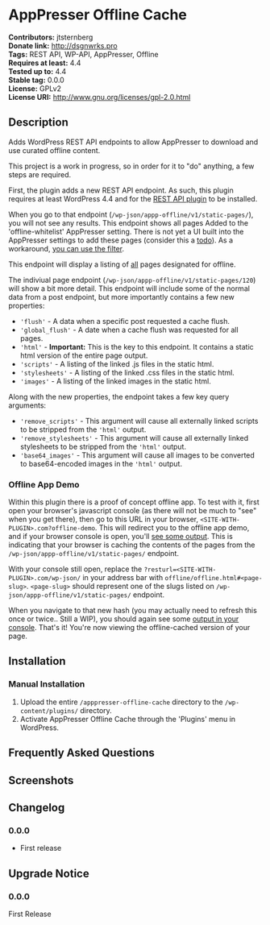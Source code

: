 # AppPresser Offline Cache #
**Contributors:**      jtsternberg  
**Donate link:**       http://dsgnwrks.pro  
**Tags:**              REST API, WP-API, AppPresser, Offline  
**Requires at least:** 4.4  
**Tested up to:**      4.4  
**Stable tag:**        0.0.0  
**License:**           GPLv2  
**License URI:**       http://www.gnu.org/licenses/gpl-2.0.html  

## Description ##

Adds WordPress REST API endpoints to allow AppPresser to download and use curated offline content.

This project is a work in progress, so in order for it to "do" anything, a few steps are required.

First, the plugin adds a new REST API endpoint. As such, this plugin requires at least WordPress 4.4 and for the [REST API plugin](https://wordpress.org/plugins/rest-api/) to be installed.

When you go to that endpoint (`/wp-json/appp-offline/v1/static-pages/`), you will not see any results. This endpoint shows all pages Added to the 'offline-whitelist' AppPresser setting. There is not yet a UI built into the AppPresser settings to add these pages (consider this a [todo](https://github.com/jtsternberg/AppPresser-Offline-Cache/issues/9)). As a workaround, [you can use the filter](https://github.com/jtsternberg/AppPresser-Offline-Cache/issues/9).

This endpoint will display a listing of [all](https://github.com/jtsternberg/AppPresser-Offline-Cache/issues/10) pages designated for offline.

The indiviual page endpoint (`/wp-json/appp-offline/v1/static-pages/120`) will show a bit more detail. This endpoint will include some of the normal data from a post endpoint, but more importantly contains a few new properties:

* `'flush'` - A data when a specific post requested a cache flush.
* `'global_flush'` - A date when a cache flush was requested for all pages.
* `'html'` - **Important:** This is the key to this endpoint. It contains a static html version of the entire page output.
* `'scripts'` - A listing of the linked .js files in the static html.
* `'stylesheets'` - A listing of the linked .css files in the static html.
* `'images'` - A listing of the linked images in the static html.

Along with the new properties, the endpoint takes a few key query arguments:

* `'remove_scripts'` - This argument will cause all externally linked scripts to be stripped from the `'html'` output.
* `'remove_stylesheets'` - This argument will cause all externally linked stylesheets to be stripped from the `'html'` output.
* `'base64_images'` - This argument will cause all images to be converted to base64-encoded images in the `'html'` output.

### Offline App Demo

Within this plugin there is a proof of concept offline app. To test with it, first open your browser's javascript console (as there will not be much to "see" when you get there), then go to this URL in your browser, `<SITE-WITH-PLUGIN>.com?offline-demo`. This will redirect you to the offline app demo, and if your browser console is open, you'll [see some output](http://b.ustin.co/E3zA). This is indicating that your browser is caching the contents of the pages from the `/wp-json/appp-offline/v1/static-pages/` endpoint.

With your console still open, replace the `?resturl=<SITE-WITH-PLUGIN>.com/wp-json/` in your address bar with `offline/offline.html#<page-slug>`. `<page-slug>` should represent one of the slugs listed on `/wp-json/appp-offline/v1/static-pages/` endpoint.

When you navigate to that new hash (you may actually need to refresh this once or twice.. Still a WIP), you should again see some [output in your console](http://b.ustin.co/QtFI). That's it! You're now viewing the offline-cached version of your page.

## Installation ##

### Manual Installation ###

1. Upload the entire `/apppresser-offline-cache` directory to the `/wp-content/plugins/` directory.
2. Activate AppPresser Offline Cache through the 'Plugins' menu in WordPress.

## Frequently Asked Questions ##


## Screenshots ##


## Changelog ##

### 0.0.0 ###
* First release

## Upgrade Notice ##

### 0.0.0 ###
First Release
